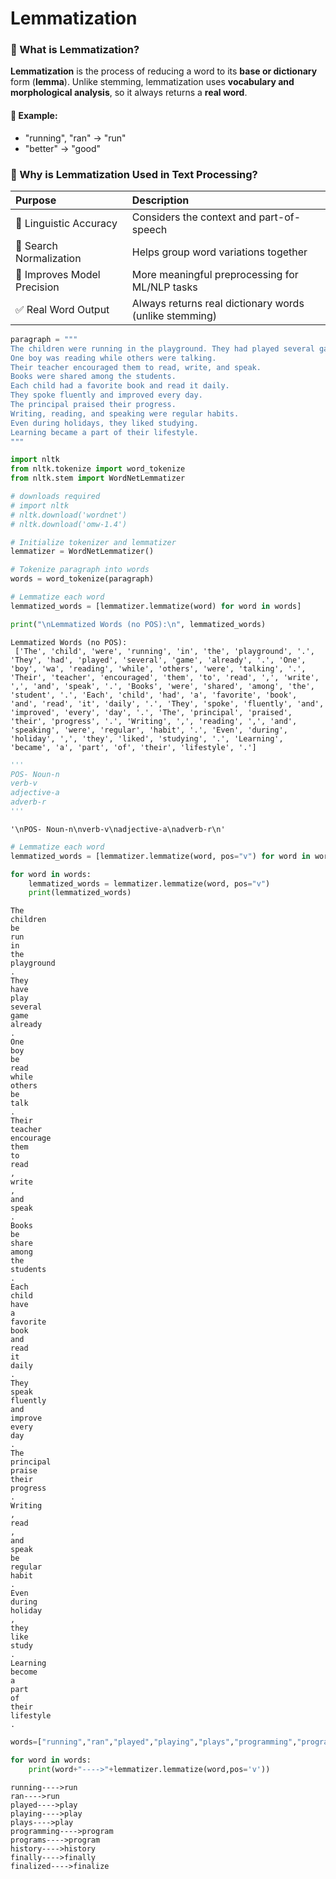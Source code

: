 # Lemmatization
### 🍃 What is Lemmatization?
**Lemmatization** is the process of reducing a word to its **base or dictionary** form (**lemma**). Unlike stemming, lemmatization uses **vocabulary and morphological analysis**, so it always returns a **real word**.

#### 📌 Example:
* "running", "ran" → "run"
* "better" → "good"

### 🎯 Why is Lemmatization Used in Text Processing?

| Purpose                     | Description                                            |
|:--------------------------- |:------------------------------------------------------ |
| 🧠 Linguistic Accuracy      | Considers the context and part-of-speech               |
| 🔎 Search Normalization     | Helps group word variations together                   |
| 🔬 Improves Model Precision | More meaningful preprocessing for ML/NLP tasks         |
| ✅ Real Word Output          | Always returns real dictionary words (unlike stemming) |



```python
paragraph = """
The children were running in the playground. They had played several games already.
One boy was reading while others were talking.
Their teacher encouraged them to read, write, and speak.
Books were shared among the students.
Each child had a favorite book and read it daily.
They spoke fluently and improved every day.
The principal praised their progress.
Writing, reading, and speaking were regular habits.
Even during holidays, they liked studying.
Learning became a part of their lifestyle.
"""

```


```python
import nltk
from nltk.tokenize import word_tokenize
from nltk.stem import WordNetLemmatizer
```


```python
# downloads required
# import nltk
# nltk.download('wordnet')
# nltk.download('omw-1.4')
```


```python
# Initialize tokenizer and lemmatizer
lemmatizer = WordNetLemmatizer()

# Tokenize paragraph into words
words = word_tokenize(paragraph)
```


```python
# Lemmatize each word
lemmatized_words = [lemmatizer.lemmatize(word) for word in words]
```


```python
print("\nLemmatized Words (no POS):\n", lemmatized_words)
```

    
    Lemmatized Words (no POS):
     ['The', 'child', 'were', 'running', 'in', 'the', 'playground', '.', 'They', 'had', 'played', 'several', 'game', 'already', '.', 'One', 'boy', 'wa', 'reading', 'while', 'others', 'were', 'talking', '.', 'Their', 'teacher', 'encouraged', 'them', 'to', 'read', ',', 'write', ',', 'and', 'speak', '.', 'Books', 'were', 'shared', 'among', 'the', 'student', '.', 'Each', 'child', 'had', 'a', 'favorite', 'book', 'and', 'read', 'it', 'daily', '.', 'They', 'spoke', 'fluently', 'and', 'improved', 'every', 'day', '.', 'The', 'principal', 'praised', 'their', 'progress', '.', 'Writing', ',', 'reading', ',', 'and', 'speaking', 'were', 'regular', 'habit', '.', 'Even', 'during', 'holiday', ',', 'they', 'liked', 'studying', '.', 'Learning', 'became', 'a', 'part', 'of', 'their', 'lifestyle', '.']
    


```python
'''
POS- Noun-n
verb-v
adjective-a
adverb-r
'''
```




    '\nPOS- Noun-n\nverb-v\nadjective-a\nadverb-r\n'




```python
# Lemmatize each word
lemmatized_words = [lemmatizer.lemmatize(word, pos="v") for word in words]
```


```python
for word in words:
    lemmatized_words = lemmatizer.lemmatize(word, pos="v")
    print(lemmatized_words)
```

    The
    children
    be
    run
    in
    the
    playground
    .
    They
    have
    play
    several
    game
    already
    .
    One
    boy
    be
    read
    while
    others
    be
    talk
    .
    Their
    teacher
    encourage
    them
    to
    read
    ,
    write
    ,
    and
    speak
    .
    Books
    be
    share
    among
    the
    students
    .
    Each
    child
    have
    a
    favorite
    book
    and
    read
    it
    daily
    .
    They
    speak
    fluently
    and
    improve
    every
    day
    .
    The
    principal
    praise
    their
    progress
    .
    Writing
    ,
    read
    ,
    and
    speak
    be
    regular
    habit
    .
    Even
    during
    holiday
    ,
    they
    like
    study
    .
    Learning
    become
    a
    part
    of
    their
    lifestyle
    .
    


```python
words=["running","ran","played","playing","plays","programming","programs","history","finally","finalized"]
```


```python
for word in words:
    print(word+"---->"+lemmatizer.lemmatize(word,pos='v'))
```

    running---->run
    ran---->run
    played---->play
    playing---->play
    plays---->play
    programming---->program
    programs---->program
    history---->history
    finally---->finally
    finalized---->finalize
    
